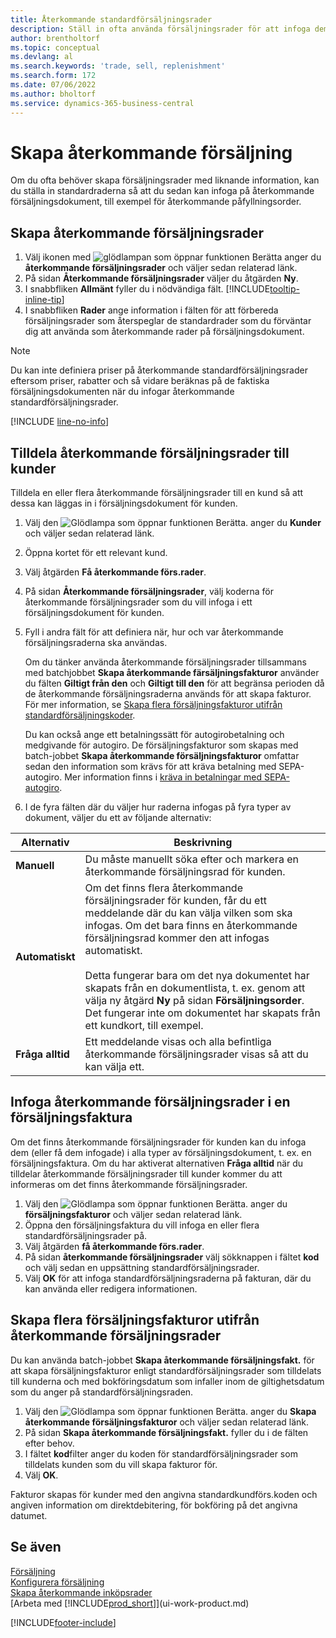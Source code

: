 ```yaml
---
title: Återkommande standardförsäljningsrader
description: Ställ in ofta använda försäljningsrader för att infoga dem på försäljningsdokument och snabbt fylla i raderna med standardinformationen.
author: brentholtorf
ms.topic: conceptual
ms.devlang: al
ms.search.keywords: 'trade, sell, replenishment'
ms.search.form: 172
ms.date: 07/06/2022
ms.author: bholtorf
ms.service: dynamics-365-business-central
---
```

# Skapa återkommande försäljning

Om du ofta behöver skapa försäljningsrader med liknande information, kan du ställa in standardraderna så att du sedan kan infoga på återkommande försäljningsdokument, till exempel för återkommande påfyllningsorder.  

## Skapa återkommande försäljningsrader

1. Välj ikonen med ![glödlampan som öppnar funktionen Berätta](media/ui-search/search_small.png "Berätta för mig vad du vill göra") anger du **återkommande försäljningsrader** och väljer sedan relaterad länk.  
2. På sidan **Återkommande försäljningsrader** väljer du åtgärden **Ny**.  
3. I snabbfliken **Allmänt** fyller du i nödvändiga fält. [!INCLUDE[tooltip-inline-tip](includes/tooltip-inline-tip_md.md)]  
4. I snabbfliken **Rader** ange information i fälten för att förbereda försäljningsrader som återspeglar de standardrader som du förväntar dig att använda som återkommande rader på försäljningsdokument.  

> [!NOTE]
> Du kan inte definiera priser på återkommande standardförsäljningsrader eftersom priser, rabatter och så vidare beräknas på de faktiska försäljningsdokumenten när du infogar återkommande standardförsäljningsrader.

[!INCLUDE [line-no-info](includes/line-no-info.md)]

## Tilldela återkommande försäljningsrader till kunder

Tilldela en eller flera återkommande försäljningsrader till en kund så att dessa kan läggas in i försäljningsdokument för kunden.

1. Välj den ![Glödlampa som öppnar funktionen Berätta.](media/ui-search/search_small.png "Berätta för mig vad du vill göra") anger du **Kunder** och väljer sedan relaterad länk.
2. Öppna kortet för ett relevant kund.
3. Välj åtgärden **Få återkommande förs.rader**.
4. På sidan **Återkommande försäljningsrader**, välj koderna för återkommande försäljningsrader som du vill infoga i ett försäljningsdokument för kunden.
5. Fyll i andra fält för att definiera när, hur och var återkommande försäljningsraderna ska användas.  

    Om du tänker använda återkommande försäljningsrader tillsammans med batchjobbet **Skapa återkommande färsäljningsfakturor** använder du fälten **Giltigt från den** och **Giltigt till den** för att begränsa perioden då de återkommande försäljningsraderna används för att skapa fakturor. För mer information, se [Skapa flera försäljningsfakturor utifrån standardförsäljningskoder](sales-how-work-standard-lines.md#create-multiple-sales-invoices-based-on-recurring-sales-lines).

    Du kan också ange ett betalningssätt för autogirobetalning och medgivande för autogiro. De försäljningsfakturor som skapas med batch-jobbet **Skapa återkommande försäljningsfakturor** omfattar sedan den information som krävs för att kräva betalning med SEPA-autogiro. Mer information finns i [kräva in betalningar med SEPA-autogiro](finance-collect-payments-with-sepa-direct-debit.md).

6. I de fyra fälten där du väljer hur raderna infogas på fyra typer av dokument, väljer du ett av följande alternativ:

|Alternativ|Beskrivning|
|------|-----------|
|**Manuell**|Du måste manuellt söka efter och markera en återkommande försäljningsrad för kunden.|
|**Automatiskt**|Om det finns flera återkommande försäljningsrader för kunden, får du ett meddelande där du kan välja vilken som ska infogas. Om det bara finns en återkommande försäljningsrad kommer den att infogas automatiskt.<br /><br />Detta fungerar bara om det nya dokumentet har skapats från en dokumentlista, t. ex. genom att välja ny åtgärd **Ny** på sidan **Försäljningsorder**. Det fungerar inte om dokumentet har skapats från ett kundkort, till exempel.|
|**Fråga alltid**|Ett meddelande visas och alla befintliga återkommande försäljningsrader visas så att du kan välja ett.

## Infoga återkommande försäljningsrader i en försäljningsfaktura

Om det finns återkommande försäljningsrader för kunden kan du infoga dem (eller få dem infogade) i alla typer av försäljningsdokument, t. ex. en försäljningsfaktura. Om du har aktiverat alternativen **Fråga alltid** när du tilldelar återkommande försäljningsrader till kunder kommer du att informeras om det finns återkommande försäljningsrader.

1. Välj den ![Glödlampa som öppnar funktionen Berätta.](media/ui-search/search_small.png "Berätta för mig vad du vill göra") anger du **försäljningsfakturor** och väljer sedan relaterad länk.
2. Öppna den försäljningsfaktura du vill infoga en eller flera standardförsäljningsrader på.
3. Välj åtgärden **få återkommande förs.rader**.
4. På sidan **återkommande försäljningsrader** välj sökknappen i fältet **kod** och välj sedan en uppsättning standardförsäljningsrader.
5. Välj **OK** för att infoga standardförsäljningsraderna på fakturan, där du kan använda eller redigera informationen.

## Skapa flera försäljningsfakturor utifrån återkommande försäljningsrader

Du kan använda batch-jobbet **Skapa återkommande försäljningsfakt.** för att skapa försäljningsfakturor enligt standardförsäljningsrader som tilldelats till kunderna och med bokföringsdatum som infaller inom de giltighetsdatum som du anger på standardförsäljningsraden.

1. Välj den ![Glödlampa som öppnar funktionen Berätta.](media/ui-search/search_small.png "Berätta vad du vill göra") anger du **Skapa återkommande försäljningsfakturor** och väljer sedan relaterad länk.
2. På sidan **Skapa återkommande försäljningsfakt.** fyller du i de fälten efter behov.
3. I fältet **kod**filter anger du koden för standardförsäljningsrader som tilldelats kunden som du vill skapa fakturor för.
4. Välj **OK**.

Fakturor skapas för kunder med den angivna standardkundförs.koden och angiven information om direktdebitering, för bokföring på det angivna datumet.

## Se även

[Försäljning](sales-manage-sales.md)  
[Konfigurera försäljning](sales-setup-sales.md)  
[Skapa återkommande inköpsrader](purchasing-how-work-recurring-purchase-lines.md)  
[Arbeta med [!INCLUDE[prod_short](includes/prod_short.md)]](ui-work-product.md)  

[!INCLUDE[footer-include](includes/footer-banner.md)]
